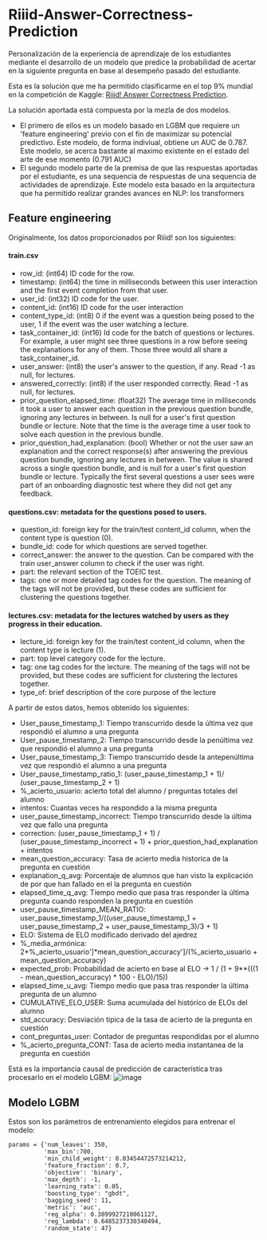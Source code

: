 # Riiid-Answer-Correctness-Prediction
Personalización de la experiencia de aprendizaje de los estudiantes mediante el desarrollo de un modelo que predice la probabilidad de acertar en la siguiente pregunta en base al desempeño pasado del estudiante.

Esta es la solución que me ha permitido clasificarme en el top 9% mundial en la competición de Kaggle: [Riiid! Answer Correctness Prediction](https://www.kaggle.com/c/riiid-test-answer-prediction/overview).

La solución aportada está compuesta por la mezla de dos modelos.

- El primero de ellos es un modelo basado en LGBM que requiere un 'feature engineering' previo con el fin de maximizar su potencial predictivo. Este modelo, de forma indiviual, obtiene un AUC de 0.787. Este modelo, se acerca bastante al maximo existente en el estado del arte de ese momento (0.791 AUC)
- El segundo modelo parte de la premisa de que las respuestas aportadas por el estudiante, es una sequencia de respuestas de una sequencia de actividades de aprendizaje. Este modelo esta basado en la arquitectura que ha permitido realizar grandes avances en NLP: los transformers


## Feature engineering
Originalmente, los datos proporcionados por Riiid! son los siguientes:

#### train.csv
 - row_id: (int64) ID code for the row.
 - timestamp: (int64) the time in milliseconds between this user interaction and the first event completion from that user.
 - user_id: (int32) ID code for the user.
 - content_id: (int16) ID code for the user interaction
 - content_type_id: (int8) 0 if the event was a question being posed to the user, 1 if the event was the user watching a lecture.
 - task_container_id: (int16) Id code for the batch of questions or lectures. For example, a user might see three questions in a row before seeing the explanations for any of them. Those three would all share a task_container_id.
 - user_answer: (int8) the user's answer to the question, if any. Read -1 as null, for lectures.
 - answered_correctly: (int8) if the user responded correctly. Read -1 as null, for lectures.
 - prior_question_elapsed_time: (float32) The average time in milliseconds it took a user to answer each question in the previous question bundle, ignoring any lectures in between. Is null for a user's first question bundle or lecture. Note that the time is the average time a user took to solve each question in the previous bundle.
 - prior_question_had_explanation: (bool) Whether or not the user saw an explanation and the correct response(s) after answering the previous question bundle, ignoring any lectures in between. The value is shared across a single question bundle, and is null for a user's first question bundle or lecture. Typically the first several questions a user sees were part of an onboarding diagnostic test where they did not get any feedback.

#### questions.csv: metadata for the questions posed to users.
 - question_id: foreign key for the train/test content_id column, when the content type is question (0).
 - bundle_id: code for which questions are served together.
 - correct_answer: the answer to the question. Can be compared with the train user_answer column to check if the user was right.
 - part: the relevant section of the TOEIC test.
 - tags: one or more detailed tag codes for the question. The meaning of the tags will not be provided, but these codes are sufficient for clustering the questions together.

#### lectures.csv: metadata for the lectures watched by users as they progress in their education.
 - lecture_id: foreign key for the train/test content_id column, when the content type is lecture (1).
 - part: top level category code for the lecture.
 - tag: one tag codes for the lecture. The meaning of the tags will not be provided, but these codes are sufficient for clustering the lectures together.
 - type_of: brief description of the core purpose of the lecture

A partir de estos datos, hemos obtenido los siguientes:
 - User_pause_timestamp_1: Tiempo transcurrido desde la última vez que respondió el alumno a una pregunta
 - User_pause_timestamp_2: Tiempo transcurrido desde la penúltima vez que respondió el alumno a una pregunta
 - User_pause_timestamp_3: Tiempo transcurrido desde la antepenúltima vez que respondió el alumno a una pregunta
 - User_pause_timestamp_ratio_1: (user_pause_timestamp_1 + 1)/ (user_pause_timestamp_2 + 1)
 - %_acierto_usuario: acierto total del alumno / preguntas totales del alumno
 - intentos: Cuantas veces ha respondido a la misma pregunta
 - user_pause_timestamp_incorrect: Tiempo transcurrido desde la última vez que fallo una pregunta
 - correction: (user_pause_timestamp_1 + 1) / (user_pause_timestamp_incorrect + 1) + prior_question_had_explanation + intentos
 - mean_question_accuracy: Tasa de acierto media historica de la pregunta en cuestión
 - explanation_q_avg: Porcentaje de alumnos que han visto la explicación de por que han fallado en el la pregunta en cuestión
 - elapsed_time_q_avg: Tiempo medio que pasa tras responder la última pregunta cuando responden la pregunta en cuestión
 - user_pause_timestamp_MEAN_RATIO: user_pause_timestamp_1/((user_pause_timestamp_1 + user_pause_timestamp_2 + user_pause_timestamp_3)/3 + 1)
 - ELO: Sistema de ELO modificado derivado del ajedrez
 - %_media_armónica: 2*%_acierto_usuario']*mean_question_accuracy']/(%_acierto_usuario + mean_question_accuracy)
 - expected_prob: Probabilidad de acierto en base al ELO -> 1 / (1 + 9**(((1 - mean_question_accuracy) * 100 - ELO)/15))
 - elapsed_time_u_avg: Tiempo medio que pasa tras responder la última pregunta de un alumno
 - CUMULATIVE_ELO_USER: Suma acumulada del histórico de ELOs del alumno
 - std_accuracy: Desviación tipica de la tasa de acierto de la pregunta en cuestión
 - cont_preguntas_user: Contador de preguntas respondidas por el alumno
 - %_acierto_pregunta_CONT: Tasa de acierto media instantanea de la pregunta en cuestión

Está es la importancia causal de predicción de característica tras procesarlo en el modelo LGBM:
![image](https://user-images.githubusercontent.com/47561659/111660190-1ea54780-880e-11eb-8e50-7eb188dbcb11.png)
## Modelo LGBM

Estos son los parámetros de entrenamiento elegidos para entrenar el modelo:
```
params = {'num_leaves': 350,
          'max_bin':700,
          'min_child_weight': 0.03454472573214212,
          'feature_fraction': 0.7,
          'objective': 'binary',
          'max_depth': -1,
          'learning_rate': 0.05,
          'boosting_type': "gbdt",
          'bagging_seed': 11,
          'metric': 'auc',
          'reg_alpha': 0.3899927210061127,
          'reg_lambda': 0.6485237330340494,
          'random_state': 47}
```
